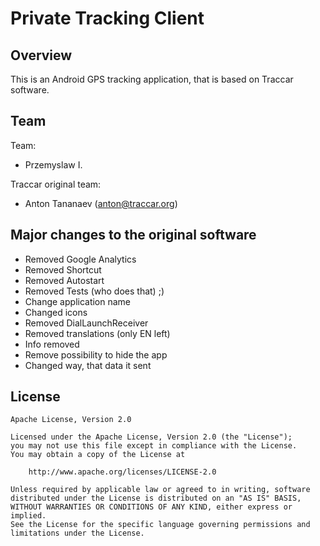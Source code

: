 # Private Tracking Client

## Overview

This is an Android GPS tracking application, that is based on Traccar software.

## Team

Team:
- Przemyslaw I.

Traccar original team:
- Anton Tananaev ([anton@traccar.org](mailto:anton@traccar.org))

## Major changes to the original software

* Removed Google Analytics
* Removed Shortcut
* Removed Autostart
* Removed Tests (who does that) ;)
* Change application name
* Changed icons
* Removed DialLaunchReceiver
* Removed translations (only EN left)
* Info removed
* Remove possibility to hide the app
* Changed way, that data it sent

## License

    Apache License, Version 2.0

    Licensed under the Apache License, Version 2.0 (the "License");
    you may not use this file except in compliance with the License.
    You may obtain a copy of the License at

        http://www.apache.org/licenses/LICENSE-2.0

    Unless required by applicable law or agreed to in writing, software
    distributed under the License is distributed on an "AS IS" BASIS,
    WITHOUT WARRANTIES OR CONDITIONS OF ANY KIND, either express or implied.
    See the License for the specific language governing permissions and
    limitations under the License.
